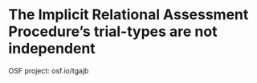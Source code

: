 # The Implicit Relational Assessment Procedure’s trial-types are not independent



OSF project: osf.io/tgajb
